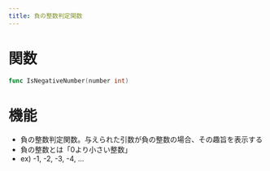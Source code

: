 ```yaml
---
title: 負の整数判定関数
---
```

# 関数
```go
func IsNegativeNumber(number int)
```

# 機能
- 負の整数判定関数。与えられた引数が負の整数の場合、その趣旨を表示する
- 負の整数とは「0より小さい整数」
- ex) -1, -2, -3, -4, ...